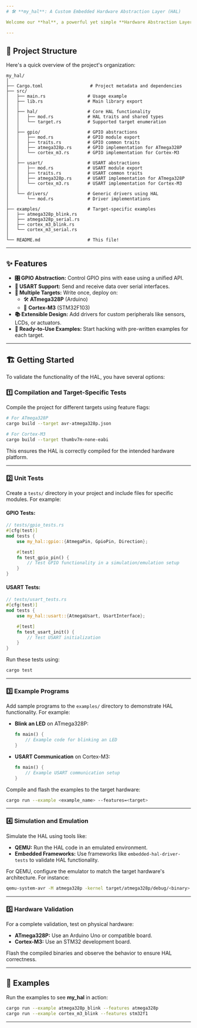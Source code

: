 ```yaml
---
# 🛠️ **my_hal**: A Custom Embedded Hardware Abstraction Layer (HAL)

Welcome our **hal**, a powerful yet simple **Hardware Abstraction Layer (HAL)** designed for embedded systems! 🚀 This library provides a unified API to work with peripherals like GPIO and USART across 2 microcontroller targets, including **ATmega328P** (Arduino) and **Cortex-M3** (STM32F103).

---
```


## 📂 **Project Structure**

Here's a quick overview of the project's organization:

```plaintext
my_hal/
│
├── Cargo.toml                  # Project metadata and dependencies
├── src/
│   ├── main.rs                # Usage example
│   ├── lib.rs                 # Main library export
│   │
│   ├── hal/                   # Core HAL functionality
│   │   ├── mod.rs             # HAL traits and shared types
│   │   └── target.rs          # Supported target enumeration
│   │
│   ├── gpio/                  # GPIO abstractions
│   │   ├── mod.rs             # GPIO module export
│   │   ├── traits.rs          # GPIO common traits
│   │   ├── atmega328p.rs      # GPIO implementation for ATmega328P
│   │   └── cortex_m3.rs       # GPIO implementation for Cortex-M3
│   │
│   ├── usart/                 # USART abstractions
│   │   ├── mod.rs             # USART module export
│   │   ├── traits.rs          # USART common traits
│   │   ├── atmega328p.rs      # USART implementation for ATmega328P
│   │   └── cortex_m3.rs       # USART implementation for Cortex-M3
│   │
│   └── drivers/               # Generic drivers using HAL
│       └── mod.rs             # Driver implementations
│
├── examples/                  # Target-specific examples
│   ├── atmega328p_blink.rs
│   ├── atmega328p_serial.rs
│   ├── cortex_m3_blink.rs
│   └── cortex_m3_serial.rs
│
└── README.md                  # This file!
```
---

## ✨ **Features**

- **🎛️ GPIO Abstraction:** Control GPIO pins with ease using a unified API.
- **📡 USART Support:** Send and receive data over serial interfaces.
- **🎯 Multiple Targets:** Write once, deploy on:
  - 🛠️ **ATmega328P** (Arduino)
  - 🔧 **Cortex-M3** (STM32F103)
- **📚 Extensible Design:** Add drivers for custom peripherals like sensors, LCDs, or actuators.
- **🚀 Ready-to-Use Examples:** Start hacking with pre-written examples for each target.

---

## 🏗️ **Getting Started**

To validate the functionality of the HAL, you have several options:

### 1️⃣ Compilation and Target-Specific Tests
Compile the project for different targets using feature flags:

```bash
# For ATmega328P
cargo build --target avr-atmega328p.json

# For Cortex-M3
cargo build --target thumbv7m-none-eabi

```

This ensures the HAL is correctly compiled for the intended hardware platform.

---

### 2️⃣ Unit Tests
Create a `tests/` directory in your project and include files for specific modules. For example:

#### GPIO Tests:
```rust
// tests/gpio_tests.rs
#[cfg(test)]
mod tests {
    use my_hal::gpio::{AtmegaPin, GpioPin, Direction};

    #[test]
    fn test_gpio_pin() {
        // Test GPIO functionality in a simulation/emulation setup
    }
}
```

#### USART Tests:
```rust
// tests/usart_tests.rs
#[cfg(test)]
mod tests {
    use my_hal::usart::{AtmegaUsart, UsartInterface};

    #[test]
    fn test_usart_init() {
        // Test USART initialization
    }
}
```

Run these tests using:
```bash
cargo test
```

---

### 3️⃣ Example Programs
Add sample programs to the `examples/` directory to demonstrate HAL functionality. For example:

- **Blink an LED** on ATmega328P:
  ```rust
  fn main() {
      // Example code for blinking an LED
  }
  ```

- **USART Communication** on Cortex-M3:
  ```rust
  fn main() {
      // Example USART communication setup
  }
  ```

Compile and flash the examples to the target hardware:
```bash
cargo run --example <example_name> --features=<target>
```

---

### 4️⃣ Simulation and Emulation
Simulate the HAL using tools like:

- **QEMU:** Run the HAL code in an emulated environment.
- **Embedded Frameworks:** Use frameworks like `embedded-hal-driver-tests` to validate HAL functionality.

For QEMU, configure the emulator to match the target hardware's architecture. For instance:
```bash
qemu-system-avr -M atmega328p -kernel target/atmega328p/debug/<binary>
```

---

### 5️⃣ Hardware Validation
For a complete validation, test on physical hardware:

- **ATmega328P:** Use an Arduino Uno or compatible board.
- **Cortex-M3:** Use an STM32 development board.

Flash the compiled binaries and observe the behavior to ensure HAL correctness.

---

## 🚦 **Examples**

Run the examples to see **my_hal** in action:
```bash
cargo run --example atmega328p_blink --features atmega328p
cargo run --example cortex_m3_blink --features stm32f1
```

---
